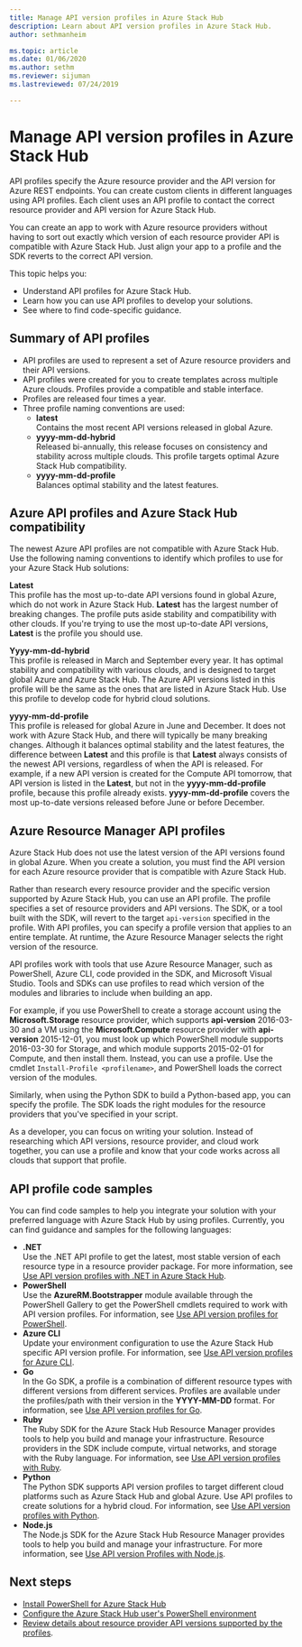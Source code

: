 ```yaml
---
title: Manage API version profiles in Azure Stack Hub 
description: Learn about API version profiles in Azure Stack Hub.
author: sethmanheim

ms.topic: article
ms.date: 01/06/2020
ms.author: sethm
ms.reviewer: sijuman
ms.lastreviewed: 07/24/2019

---
```


# Manage API version profiles in Azure Stack Hub

API profiles specify the Azure resource provider and the API version for Azure REST endpoints. You can create custom clients in different languages using API profiles. Each client uses an API profile to contact the correct resource provider and API version for Azure Stack Hub.

You can create an app to work with Azure resource providers without having to sort out exactly which version of each resource provider API is compatible with Azure Stack Hub. Just align your app to a profile and the SDK reverts to the correct API version.

This topic helps you:

- Understand API profiles for Azure Stack Hub.
- Learn how you can use API profiles to develop your solutions.
- See where to find code-specific guidance.

## Summary of API profiles

- API profiles are used to represent a set of Azure resource providers and their API versions.
- API profiles were created for you to create templates across multiple Azure clouds. Profiles provide a compatible and stable interface.
- Profiles are released four times a year.
- Three profile naming conventions are used:
  - **latest**  
        Contains the most recent API versions released in global Azure.
  - **yyyy-mm-dd-hybrid**  
    Released bi-annually, this release focuses on consistency and stability across multiple clouds. This profile targets optimal Azure Stack Hub compatibility.
  - **yyyy-mm-dd-profile** <br>
    Balances optimal stability and the latest features.

## Azure API profiles and Azure Stack Hub compatibility

The newest Azure API profiles are not compatible with Azure Stack Hub. Use the following naming conventions to identify which profiles to use for your Azure Stack Hub solutions:

**Latest**  
This profile has the most up-to-date API versions found in global Azure, which do not work in Azure Stack Hub. **Latest** has the largest number of breaking changes. The profile puts aside stability and compatibility with other clouds. If you're trying to use the most up-to-date API versions, **Latest** is the profile you should use.

**Yyyy-mm-dd-hybrid**  
This profile is released in March and September every year. It has optimal stability and compatibility with various clouds, and is designed to target global Azure and Azure Stack Hub. The Azure API versions listed in this profile will be the same as the ones that are listed in Azure Stack Hub. Use this profile to develop code for hybrid cloud solutions.

**yyyy-mm-dd-profile**  
This profile is released for global Azure in June and December. It does not work with Azure Stack Hub, and there will typically be many breaking changes. Although it balances optimal stability and the latest features, the difference between **Latest** and this profile is that **Latest** always consists of the newest API versions, regardless of when the API is released. For example, if a new API version is created for the Compute API tomorrow, that API version is listed in the **Latest**, but not in the **yyyy-mm-dd-profile** profile, because this profile already exists. **yyyy-mm-dd-profile** covers the most up-to-date versions released before June or before December.

## Azure Resource Manager API profiles

Azure Stack Hub does not use the latest version of the API versions found in global Azure. When you create a solution, you must find the API version for each Azure resource provider that is compatible with Azure Stack Hub.

Rather than research every resource provider and the specific version supported by Azure Stack Hub, you can use an API profile. The profile specifies a set of resource providers and API versions. The SDK, or a tool built with the SDK, will revert to the target `api-version` specified in the profile. With API profiles, you can specify a profile version that applies to an entire template. At runtime, the Azure Resource Manager selects the right version of the resource.

API profiles work with tools that use Azure Resource Manager, such as PowerShell, Azure CLI, code provided in the SDK, and Microsoft Visual Studio. Tools and SDKs can use profiles to read which version of the modules and libraries to include when building an app.

For example, if you use PowerShell to create a storage account using the **Microsoft.Storage** resource provider, which supports **api-version** 2016-03-30 and a VM using the **Microsoft.Compute** resource provider with **api-version** 2015-12-01, you must look up which PowerShell module supports 2016-03-30 for Storage, and which module supports 2015-02-01 for Compute, and then install them. Instead, you can use a profile. Use the cmdlet `Install-Profile <profilename>`, and PowerShell loads the correct version of the modules.

Similarly, when using the Python SDK to build a Python-based app, you can specify the profile. The SDK loads the right modules for the resource providers that you've specified in your script.

As a developer, you can focus on writing your solution. Instead of researching which API versions, resource provider, and cloud work together, you can use a profile and know that your code works across all clouds that support that profile.

## API profile code samples

You can find code samples to help you integrate your solution with your preferred language with Azure Stack Hub by using profiles. Currently, you can find guidance and samples for the following languages:

- **.NET** <br>
Use the .NET API profile to get the latest, most stable version of each resource type in a resource provider package. For more information, see [Use API version profiles with .NET in Azure Stack Hub](azure-stack-version-profiles-net.md).
- **PowerShell**  
Use the  **AzureRM.Bootstrapper** module available through the PowerShell Gallery to get the PowerShell cmdlets required to work with API version profiles. For information, see [Use API version profiles for PowerShell](azure-stack-version-profiles-powershell.md).
- **Azure CLI**  
Update your environment configuration to use the Azure Stack Hub specific API version profile. For information, see [Use API version profiles for Azure CLI](azure-stack-version-profiles-azurecli2.md).
- **Go**  
In the Go SDK, a profile is a combination of different resource types with different versions from different services. Profiles are available under the profiles/path with their version in the **YYYY-MM-DD** format. For information, see [Use API version profiles for Go](azure-stack-version-profiles-go.md).
- **Ruby**  
The Ruby SDK for the Azure Stack Hub Resource Manager provides tools to help you build and manage your infrastructure. Resource providers in the SDK include compute, virtual networks, and storage with the Ruby language. For information, see [Use API version profiles with Ruby](azure-stack-version-profiles-ruby.md).
- **Python**  
The Python SDK supports API version profiles to target different cloud platforms such as Azure Stack Hub and global Azure. Use API profiles to create solutions for a hybrid cloud. For information, see [Use API version profiles with Python](azure-stack-version-profiles-python.md).
- **Node.js**  
The Node.js SDK for the Azure Stack Hub Resource Manager provides tools to help you build and manage your infrastructure. For more information, see [Use API version Profiles with Node.js](azure-stack-version-profile-nodejs.md).

## Next steps

- [Install PowerShell for Azure Stack Hub](../operator/azure-stack-powershell-install.md)
- [Configure the Azure Stack Hub user's PowerShell environment](azure-stack-powershell-configure-user.md)
- [Review details about resource provider API versions supported by the profiles](azure-stack-profiles-azure-resource-manager-versions.md).
